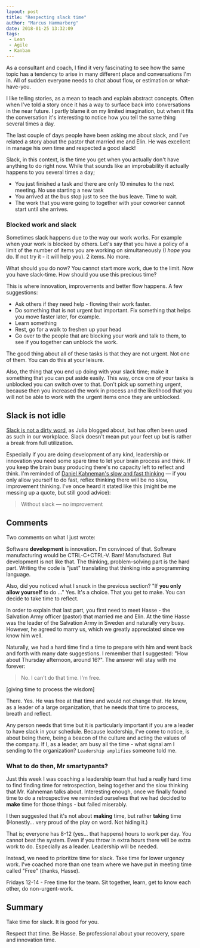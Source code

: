 ```yaml
---
layout: post
title: "Respecting slack time"
author: "Marcus Hammarberg"
date: 2018-01-25 13:32:09
tags:
 - Lean
 - Agile
 - Kanban
---
```


As a consultant and coach, I find it very fascinating to see how the same topic has a tendency to arise in many different place and conversations I'm in. All of sudden everyone needs to chat about flow, or estimation or what-have-you. 

I like telling stories, as a mean to teach and explain abstract concepts. Often when I've told a story once it has a way to surface back into conversations in the near future. I partly blame it on my limited imagination, but when it fits the conversation it's interesting to notice how you tell the same thing several times a day. 

The last couple of days people have been asking me about slack, and I've related a story about the pastor that married me and Elin. He was excellent in manage his own time and respected a good slack! 

<a name='more'></a>

Slack, in this context, is the time you get when you actually don't have anything to do right now. While that sounds like an improbability it actually happens to you several times a day;

* You just finished a task and there are only 10 minutes to the next meeting. No use starting a new task
* You arrived at the bus stop just to see the bus leave. Time to wait.
* The work that you were going to together with your coworker cannot start until she arrives. 

### Blocked work and slack 

Sometimes slack happens due to the way our work works. For example when your work is blocked by others. Let's say that you have a policy of a limit of the number of items you are working on simultaneously (I *hope* you do. If not try it - it will help you). 2 items. No more. 

What should you do now? You cannot start more work, due to the limit. Now you have slack-time. How should you use this precious time?

This is where innovation, improvements and better flow happens. A few suggestions:

* Ask others if they need help - flowing their work faster.
* Do something that is not urgent but important. Fix something that helps you move faster later, for example.
* Learn something
* Rest, go for a walk to freshen up your head
* Go over to the people that are blocking your work and talk to them, to see if you together can unblock the work.

The good thing about all of these tasks is that they are not urgent. Not one of them. You can do this at your leisure. 

Also, the thing that you end up doing with your slack time; make it something that you can put aside easily. This way, once one of your tasks is unblocked you can switch over to that. Don't pick up something urgent, because then you increased the work in process and the likelihood that you will not be able to work with the urgent items once they are unblocked. 

## Slack is not idle

[Slack is not a dirty word](http://www.everydaykanban.com/2012/07/27/slack-is-not-a-dirty-word-how-slack-can-improve-your-products/), as Julia blogged about, but has often been used as such in our workplace. Slack doesn't mean put your feet up but is rather a break from full utilization. 

Especially if you are doing development of any kind, leadership or innovation you need some spare time to let your brain process and think. If you keep the brain busy producing there's no capacity left to reflect and think. I'm reminded of [Daniel Kahneman's slow and fast thinking](https://www.amazon.com/Thinking-Fast-Slow-Daniel-Kahneman/dp/0374533555) — if you only allow yourself to do fast, reflex thinking there will be no slow, improvement thinking. I've once heard it stated like this (might be me messing up a quote, but still good advice):

> Without slack — no improvement

## Comments

Two comments on what I just wrote:

Software **development** is innovation. I'm convinced of that. Software manufacturing would be CTRL-C+CTRL-V. Bam! Manufactured. But development is not like that. The thinking, problem-solving part is the hard part. Writing the code is "just" translating that thinking into a programming language. 

Also, did you noticed what I snuck in the previous section? "If **you only allow yourself** to do …" Yes. It's a choice. That you get to make. You can decide to take time to reflect. 



In order to explain that last part, you first need to meet Hasse - the Salvation Army officer (pastor) that married me and Elin. At the time Hasse was the leader of the Salvation Army in Sweden and naturally very busy. However, he agreed to marry us, which we greatly appreciated since we know him well. 

Naturally, we had a hard time find a time to prepare with him and went back and forth with many date suggestions. I remember that I suggested: "How about Thursday afternoon, around 16?". The answer will stay with me forever:

> No. I can't do that time. I'm free.

[giving time to process the wisdom]

There. Yes. He was free at that time and would not change that. He knew, as a leader of a large organization, that he needs that time to process, breath and reflect. 

Any person needs that time but it is particularly important if you are a leader to have slack in your schedule. Because leadership, I've come to notice, is about being there, being a beacon of the culture and acting the values of the company. If I, as a leader, am busy all the time - what signal am I sending to the organization? `Leadership amplifies` someone told me. 

### What to do then, Mr smartypants?

Just this week I was coaching a leadership team that had a really hard time to find finding time for retrospection, being together and the slow thinking that Mr. Kahneman talks about. Interesting enough, once we finally found time to do a retrospective we reminded ourselves that we had decided to **make** time for those things - but failed miserably. 

I then suggested that it's not about **making** time, but rather **taking** time (Honestly… very proud of the play on word. Not hiding it.) 

That is; everyone has 8-12 (yes… that happens) hours to work per day. You cannot beat the system. Even if you throw in extra hours there will be extra work to do. Especially as a leader. Leadership will be needed. 

Instead, we need to prioritize time for slack. Take time for lower urgency work. I've coached more than one team where we have put in meeting time called "Free" (thanks, Hasse). 

Fridays 12-14 - Free time for the team. Sit together, learn, get to know each other, do non-urgent-work.

## Summary

Take time for slack. It is good for you. 

Respect that time. Be Hasse. Be professional about your recovery, spare and innovation time. 